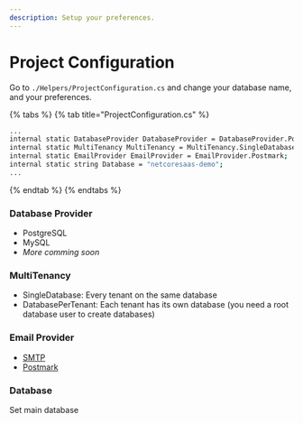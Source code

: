 ```yaml
---
description: Setup your preferences.
---
```


# Project Configuration

Go to `./Helpers/ProjectConfiguration.cs` and change your database name, and your preferences.

{% tabs %}
{% tab title="ProjectConfiguration.cs" %}
```bash
...
internal static DatabaseProvider DatabaseProvider = DatabaseProvider.PostgreSQL;
internal static MultiTenancy MultiTenancy = MultiTenancy.SingleDatabase;
internal static EmailProvider EmailProvider = EmailProvider.Postmark;
internal static string Database = "netcoresaas-demo";
...
```
{% endtab %}
{% endtabs %}

### Database Provider

* PostgreSQL
* MySQL
* _More comming soon_

### MultiTenancy

* SingleDatabase: Every tenant on the same database
* DatabasePerTenant: Each tenant has its own database \(you need a root database user to create databases\)

### Email Provider

* [SMTP](../../integrations/email/smtp.md)
* [Postmark](../../integrations/email/postmark.md)

### Database

Set main database



